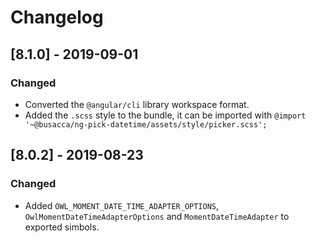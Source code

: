 # Changelog


## [8.1.0] - 2019-09-01
### Changed
- Converted the `@angular/cli` library workspace format.
- Added the `.scss` style to the bundle, it can be imported with `@import '~@busacca/ng-pick-datetime/assets/style/picker.scss';`

## [8.0.2] - 2019-08-23
### Changed
- Added `OWL_MOMENT_DATE_TIME_ADAPTER_OPTIONS`, `OwlMomentDateTimeAdapterOptions` and `MomentDateTimeAdapter` to exported simbols.